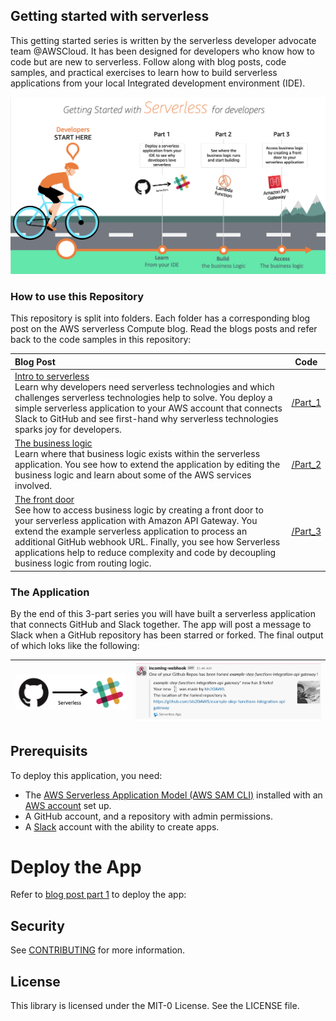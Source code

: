 ## Getting started with serverless

This getting started series is written by the serverless developer advocate team @AWSCloud. It has been designed for developers who know how to code but are new to serverless. Follow along with blog posts, code samples, and practical exercises to learn how to build serverless applications from your local Integrated development environment (IDE).

![img](/resources/getting-started-developer_2.png)



### How to use this Repository

This repository is split into folders. Each folder has a corresponding blog post on the AWS serverless Compute blog. Read the blogs posts and refer back to the code samples in this repository:

| Blog Post                                                                                                                                                                                                                                                                                                                                                                 | Code               |
| :------------------------------------------------------------------------------------------------------------------------------------------------------------------------------------------------------------------------------------------------------------------------------------------------------------------------------------------------------------------------ | ------------------ |
| [Intro to serverless](https://aws.amazon.com/blogs/compute/getting-started-with-serverless-for-developers-part-1/) <br> Learn why developers need serverless technologies and which challenges serverless technologies help to solve. You deploy a simple serverless application to your AWS account that connects Slack to GitHub and see first-hand why serverless technologies sparks joy for developers.                                                     | [/Part_1](/part_1) |
| [The business logic](https://aws.amazon.com/blogs/compute/getting-started-with-serverless-for-developers-part-2-the-business-logic/)<br> Learn where that business logic exists within the serverless application. You see how to extend the application by editing the business logic and learn about some of the AWS services involved.                                                                                                                                          | [/Part_2](/part_2) |
| [The front door](https://aws.amazon.com/blogs/compute/getting-started-with-serverless-for-developers-part-3-the-front-door/) <br> See how to access business logic by creating a front door to your serverless application with Amazon API Gateway. You extend the example serverless application to process an additional GitHub webhook URL. Finally, you see how Serverless applications help to reduce complexity and code by decoupling business logic from routing logic. | [/Part_3](/part_3) |


### The Application

By the end of this 3-part series you will have built a serverless application that connects GitHub and Slack together. The app will post a message to Slack when a GitHub repository has been starred or forked. The final output of which loks like the following:


| ![simple Serverless](/resources/simpleserverless.png) | ![GitHub to Slack](/resources/slackpost.png) |
| :---------------------------------------------------- | -------------------------------------------- |


## Prerequisits

To deploy this application, you need:
* The [AWS Serverless Application Model (AWS SAM CLI)](https://docs.aws.amazon.com/serverless-application-model/latest/developerguide/serverless-sam-cli-install.html) installed with an [AWS account](https://aws.amazon.com/premiumsupport/knowledge-center/create-and-activate-aws-account/) set up.
* A GitHub account, and a repository with admin permissions.
* A [Slack](https://slack.com/) account with the ability to create apps.


# Deploy the App
Refer to [blog post part 1](https://aws.amazon.com/blogs/compute/getting-started-with-serverless-for-developers-part-1#attachment_13811) to deploy the app:


## Security

See [CONTRIBUTING](CONTRIBUTING.md#security-issue-notifications) for more information.

## License

This library is licensed under the MIT-0 License. See the LICENSE file.

